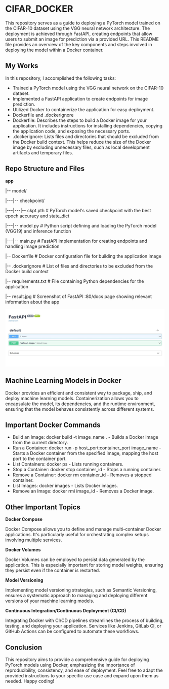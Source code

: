 # CIFAR_DOCKER

This repository serves as a guide to deploying a PyTorch model trained on the CIFAR-10 dataset using the VGG neural network architecture. The deployment is achieved through FastAPI, creating endpoints that allow users to submit an image for prediction via a provided URL. This README file provides an overview of the key components and steps involved in deploying the model within a Docker container.

## My Works

In this repository, I accomplished the following tasks:

- Trained a PyTorch model using the VGG neural network on the CIFAR-10 dataset.
- Implemented a FastAPI application to create endpoints for image prediction.
- Utilized Docker to containerize the application for easy deployment.
- Dockerfile and .dockerignore
- Dockerfile: Describes the steps to build a Docker image for your application. It includes instructions for installing dependencies, copying the application code, and exposing the necessary ports.
- .dockerignore: Lists files and directories that should be excluded from the Docker build context. This helps reduce the size of the Docker image by excluding unnecessary files, such as local development artifacts and temporary files.

## Repo Structure and Files

**app**

|-- model/

|---|-- checkpoint/

|---|---|-- ckpt.pth         # PyTorch model's saved checkpoint with the best epoch accuracy and state_dict

|---|-- model.py             # Python script defining and loading the PyTorch model (VGG19) and inference function

|---|-- main.py              # FastAPI implementation for creating endpoints and handling image prediction

|-- Dockerfile               # Docker configuration file for building the application image

|-- .dockerignore            # List of files and directories to be excluded from the Docker build context

|-- requirements.txt         # File containing Python dependencies for the application

|-- result.jpg               # Screenshot of FastAPI :80/docs page showing relevant information about the app

![FastAPI Screenshot](./result.jpg)


## Machine Learning Models in Docker

Docker provides an efficient and consistent way to package, ship, and deploy machine learning models. Containerization allows you to encapsulate the model, its dependencies, and the runtime environment, ensuring that the model behaves consistently across different systems.


## Important Docker Commands
- Build an Image: docker build -t image_name . - Builds a Docker image from the current directory.
- Run a Container: docker run -p host_port:container_port image_name - Starts a Docker container from the specified image, mapping the host port to the container port.
- List Containers: docker ps - Lists running containers.
- Stop a Container: docker stop container_id - Stops a running container.
- Remove a Container: docker rm container_id - Removes a stopped container.
- List Images: docker images - Lists Docker images.
- Remove an Image: docker rmi image_id - Removes a Docker image.

## Other Important Topics

**Docker Compose**

Docker Compose allows you to define and manage multi-container Docker applications. It's particularly useful for orchestrating complex setups involving multiple services.

**Docker Volumes**

Docker Volumes can be employed to persist data generated by the application. This is especially important for storing model weights, ensuring they persist even if the container is restarted.

**Model Versioning**

Implementing model versioning strategies, such as Semantic Versioning, ensures a systematic approach to managing and deploying different versions of your machine learning models.

**Continuous Integration/Continuous Deployment (CI/CD)**

Integrating Docker with CI/CD pipelines streamlines the process of building, testing, and deploying your application. Services like Jenkins, GitLab CI, or GitHub Actions can be configured to automate these workflows.

## Conclusion
This repository aims to provide a comprehensive guide for deploying PyTorch models using Docker, emphasizing the importance of reproducibility, consistency, and ease of deployment. Feel free to adapt the provided instructions to your specific use case and expand upon them as needed. Happy coding!


